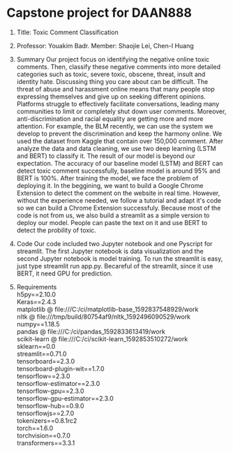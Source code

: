 # Capstone project for DAAN888
1. Title: Toxic Comment Classification</br>

2. Professor: Youakim Badr. Member: Shaojie Lei, Chen-I Huang</br>


3. Summary
Our project focus on identifying the negative online toxic comments. Then, classify these negative comments into more detailed categories such as toxic, severe toxic, obscene, threat, insult and identity hate. 
Discussing thing you care about can be difficult. The threat of abuse and harassment online means that many people stop expressing themselves and give up on seeking different opinions. Platforms struggle to effectively facilitate conversations, 
leading many communities to limit or completely shut down user comments. Moreover, anti-discrimination and racial equality are getting more and more attention. 
For example, the BLM recently, we can use the system we develop to prevent the discrimination and keep the harmony online. We used the dataset from Kaggle that contain over 150,000 comment. 
After analyze the data and data cleaning, we use two deep learning (LSTM and BERT) to classify it. The result of our model is beyond our expectation. The accuracy of our baseline model (LSTM) and BERT can detect toxic comment successfully, baseline model is around 95% and BERT is 100%. 
After training the model, we face the problem of deploying it. In the beggining, we want to build a Google Chrome Extension to detect the comment on the website in real time. However, without the experience needed, we follow a tutorial and adapt it's code so we can build a Chrome Extension successfuly.
 Because most of the code is not from us, we also build a streamlit as a simple version to deploy our model. 
People can paste the text on it and use BERT to detect the probility of toxic. 

4. Code
Our code included two Jupyter notebook and one Pyscript for streamlit. The first Jupyter notebook is data visualization and the second Jupyter notebook is model training. To run the streamlit is easy, just type streamlit run app.py. Becareful of the streamlit, since it use BERT, it need GPU for prediction. 


5. Requirements</br>
h5py==2.10.0</br>
Keras==2.4.3</br>
matplotlib @ file:///C:/ci/matplotlib-base_1592837548929/work</br>
nltk @ file:///tmp/build/80754af9/nltk_1592496090529/work</br>
numpy==1.18.5</br>
pandas @ file:///C:/ci/pandas_1592833613419/work</br>
scikit-learn @ file:///C:/ci/scikit-learn_1592853510272/work</br>
sklearn==0.0</br>
streamlit==0.71.0</br>
tensorboard==2.3.0</br>
tensorboard-plugin-wit==1.7.0</br>
tensorflow==2.3.0</br>
tensorflow-estimator==2.3.0</br>
tensorflow-gpu==2.3.0</br>
tensorflow-gpu-estimator==2.3.0</br>
tensorflow-hub==0.9.0</br>
tensorflowjs==2.7.0</br>
tokenizers==0.8.1rc2</br>
torch==1.6.0</br>
torchvision==0.7.0</br>
transformers==3.3.1</br>
